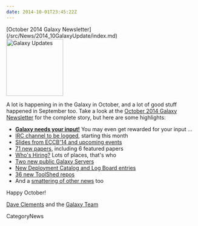 ```yaml
---
date: 2014-10-01T23:45:22Z
---
```

<div class='newsItemHeader'>[October 2014 Galaxy Newsletter](/src/News/2014_10GalaxyUpdate/index.md)</div>

<div class='right'>
<a href='/GalaxyUpdates/2014_10'><img src='/Images/Logos/GalaxyUpdate200.png' alt='Galaxy Updates' width=150 /></a>
</div>

A lot is happening in in the Galaxy in October, and a lot of good stuff happened in September too.  Take a look at the [October 2014 Galaxy Newsletter](/src/GalaxyUpdates/2014_10/index.md) for the complete story, but here are some highlights:

* **[Galaxy needs your input!](/src/GalaxyUpdates/2014_10/index.md#galaxy-needs-your-input)**  You may even get rewarded for your input ...
* [IRC channel to be logged](/src/GalaxyUpdates/2014_10/index.md#irc-channel-policy-change), starting this month
* [Slides from ECCB'14 and upcoming events](/src/GalaxyUpdates/2014_10/index.md#events)
* [71 new papers](/src/GalaxyUpdates/2014_10/index.md#new-papers), including 6 featured papers
* [Who's Hiring?](/src/GalaxyUpdates/2014_10/index.md#whos-hiring) Lots of places, that's who
* [Two new public Galaxy Servers](/src/GalaxyUpdates/2014_10/index.md#new-public-servers)
* [New Deployment Catalog and Log Board entries](/src/GalaxyUpdates/2014_10/index.md#community-galaxy-hubs)
* [36 new ToolShed repos](/src/GalaxyUpdates/2014_10/index.md#toolshed-contribution)
* And a [smattering of other news](/src/GalaxyUpdates/2014_10/index.md#other-news) too

Happy October!

[Dave Clements](/src/DaveClements/index.md) and the [Galaxy Team](/src/GalaxyTeam/index.md)


CategoryNews
